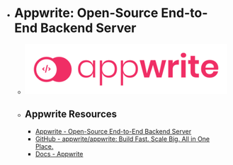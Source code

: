 - # Appwrite: Open-Source End-to-End Backend Server
	- ![appwrite.png](../assets/appwrite_1687622412527_0.png)
	- ## Appwrite Resources
		- [Appwrite - Open-Source End-to-End Backend Server](https://appwrite.io/)
		- [GitHub - appwrite/appwrite: Build Fast. Scale Big. All in One Place.](https://github.com/appwrite/appwrite)
		- [Docs - Appwrite](https://appwrite.io/docs)